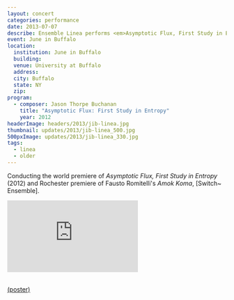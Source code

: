 ```yaml
---
layout: concert
categories: performance
date: 2013-07-07
describe: Ensemble Linea performs <em>Asymptotic Flux, First Study in Entropy</em> (2012) at June in Buffalo, Jean-Philippe Wurtz, conductor.
event: June in Buffalo
location:
  institution: June in Buffalo
  building:
  venue: University at Buffalo
  address:
  city: Buffalo
  state: NY
  zip:
program:
  - composer: Jason Thorpe Buchanan
    title: "Asymptotic Flux: First Study in Entropy"
    year: 2012
headerImage: headers/2013/jib-linea.jpg
thumbnail: updates/2013/jib-linea_500.jpg
500pxImage: updates/2013/jib-linea_330.jpg
tags:
  - linea
  - older
---
```


Conducting the world premiere of <em>Asymptotic Flux, First Study in Entropy</em> (2012) and Rochester premiere of Fausto Romitelli's <em>Amok Koma</em>, [Switch~ Ensemble].

<section class="score-vid-header module-bg-dark" background-color="#051f4a">
<div class="row full-width" width="100%">
    <div class="col-12 nopadding"><iframe class="embed-responsive-item" height="165vh" src="https://player.vimeo.com/video/123763683" frameborder="0" allowfullscreen></iframe></div><br>
</div></section>


<a href="http://www.jasonthorpebuchanan.com/img/Ossia_october_2012.png">(poster)</a>
